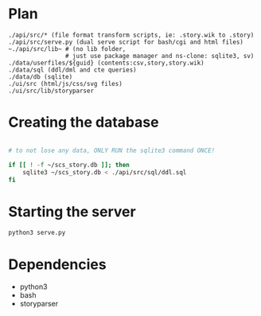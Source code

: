 
# Plan

```
./api/src/* (file format transform scripts, ie: .story.wik to .story)
./api/src/serve.py (dual serve script for bash/cgi and html files)
~./api/src/lib~ # (no lib folder, 
                # just use package manager and ns-clone: sqlite3, sv)
./data/userfiles/${guid} (contents:csv,story,story.wik)
./data/sql (ddl/dml and cte queries)
./data/db (sqlite)
./ui/src (html/js/css/svg files)
./ui/src/lib/storyparser
```

# Creating the database

```sh

# to not lose any data, ONLY RUN the sqlite3 command ONCE!

if [[ ! -f ~/scs_story.db ]]; then
    sqlite3 ~/scs_story.db < ./api/src/sql/ddl.sql
fi

```

# Starting the server

```sh
python3 serve.py
```

# Dependencies

- python3
- bash
- storyparser

